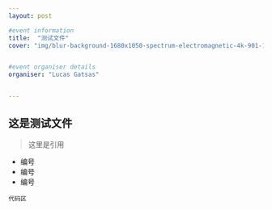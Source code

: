 ```yaml
---
layout: post

#event information
title:  "测试文件"
cover: "img/blur-background-1680x1050-spectrum-electromagnetic-4k-901-1.jpg"


#event organiser details
organiser: "Lucas Gatsas"


---
```


## 这是测试文件

> 这里是引用

- 编号
- 编号
- 编号

~~~
代码区
~~~